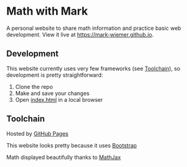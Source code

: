 # Math with Mark

A personal website to share math information and practice basic web development. View it live at https://mark-wiemer.github.io.

## Development

This website currently uses very few frameworks (see [Toolchain](#toolchain)), so development is pretty straightforward:

1. Clone the repo
1. Make and save your changes
1. Open [index.html](./index.html) in a local browser

## Toolchain

Hosted by [GitHub Pages](https://pages.github.com)

This website looks pretty because it uses [Bootstrap](https://getbootstrap.com)

Math displayed beautifully thanks to [MathJax](https://mathjax.org)
